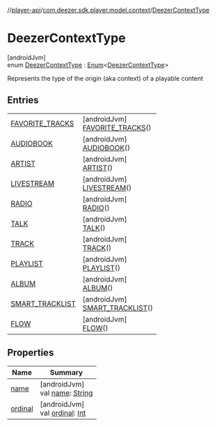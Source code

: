 //[player-api](../../../index.md)/[com.deezer.sdk.player.model.context](../index.md)/[DeezerContextType](index.md)

# DeezerContextType

[androidJvm]\
enum [DeezerContextType](index.md) : [Enum](https://kotlinlang.org/api/latest/jvm/stdlib/kotlin/-enum/index.html)&lt;[DeezerContextType](index.md)&gt;

Represents the type of the origin (aka context) of a playable content

## Entries

|                                                           |                                                                              |
| --------------------------------------------------------- | ---------------------------------------------------------------------------- |
| [FAVORITE_TRACKS](-f-a-v-o-r-i-t-e_-t-r-a-c-k-s/index.md) | [androidJvm]<br/>[FAVORITE_TRACKS](-f-a-v-o-r-i-t-e_-t-r-a-c-k-s/index.md)() |
| [AUDIOBOOK](-a-u-d-i-o-b-o-o-k/index.md)                  | [androidJvm]<br/>[AUDIOBOOK](-a-u-d-i-o-b-o-o-k/index.md)()                  |
| [ARTIST](-a-r-t-i-s-t/index.md)                           | [androidJvm]<br/>[ARTIST](-a-r-t-i-s-t/index.md)()                           |
| [LIVESTREAM](-l-i-v-e-s-t-r-e-a-m/index.md)               | [androidJvm]<br/>[LIVESTREAM](-l-i-v-e-s-t-r-e-a-m/index.md)()               |
| [RADIO](-r-a-d-i-o/index.md)                              | [androidJvm]<br/>[RADIO](-r-a-d-i-o/index.md)()                              |
| [TALK](-t-a-l-k/index.md)                                 | [androidJvm]<br/>[TALK](-t-a-l-k/index.md)()                                 |
| [TRACK](-t-r-a-c-k/index.md)                              | [androidJvm]<br/>[TRACK](-t-r-a-c-k/index.md)()                              |
| [PLAYLIST](-p-l-a-y-l-i-s-t/index.md)                     | [androidJvm]<br/>[PLAYLIST](-p-l-a-y-l-i-s-t/index.md)()                     |
| [ALBUM](-a-l-b-u-m/index.md)                              | [androidJvm]<br/>[ALBUM](-a-l-b-u-m/index.md)()                              |
| [SMART_TRACKLIST](-s-m-a-r-t_-t-r-a-c-k-l-i-s-t/index.md) | [androidJvm]<br/>[SMART_TRACKLIST](-s-m-a-r-t_-t-r-a-c-k-l-i-s-t/index.md)() |
| [FLOW](-f-l-o-w/index.md)                                 | [androidJvm]<br/>[FLOW](-f-l-o-w/index.md)()                                 |

## Properties

| Name                                                               | Summary                                                                                                                                                                |
| ------------------------------------------------------------------ | ---------------------------------------------------------------------------------------------------------------------------------------------------------------------- |
| [name](-f-l-o-w/index.md#-372974862%2FProperties%2F-1037426161)    | [androidJvm]<br/>val [name](-f-l-o-w/index.md#-372974862%2FProperties%2F-1037426161): [String](https://kotlinlang.org/api/latest/jvm/stdlib/kotlin/-string/index.html) |
| [ordinal](-f-l-o-w/index.md#-739389684%2FProperties%2F-1037426161) | [androidJvm]<br/>val [ordinal](-f-l-o-w/index.md#-739389684%2FProperties%2F-1037426161): [Int](https://kotlinlang.org/api/latest/jvm/stdlib/kotlin/-int/index.html)    |
